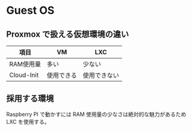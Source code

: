 # Guest OS

## Proxmox で扱える仮想環境の違い

|項目|VM|LXC|
|---|---|---|
|RAM使用量|多い|少ない|
|Cloud-Init|使用できる|使用できない|

## 採用する環境

Raspberry PI で動かすには RAM 使用量の少なさは絶対的な魅力があるため LXC を使用する。

